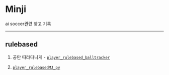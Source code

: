 # Minji
ai soccer관련 찾고 기록  

---
## rulebased
1. 공만 따라다니게 - [`player_rulebased_balltracker`](https://github.com/I-hate-Soccer/Minji/tree/main/player_rulebased_balltracker)

2. [`player_rulebasedMJ_py`](https://github.com/I-hate-Soccer/Minji/tree/main/player_rulebasedMJ_py)  
